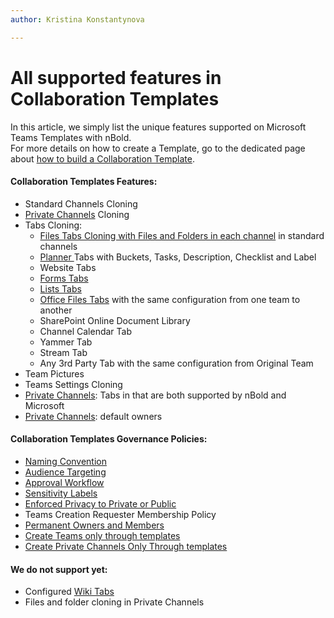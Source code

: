 ```yaml
---
author: Kristina Konstantynova

---
```

# All supported features in Collaboration Templates

In this article, we simply list the unique features supported on Microsoft Teams Templates with nBold.   
For more details on how to create a Template, go to the dedicated page about [how to build a Collaboration Template](/collaboration-templates/create-a-new-collaboration-template).

#### Collaboration Templates Features:

* Standard Channels Cloning
* [Private Channels](/collaboration-templates/private-channels) Cloning
* Tabs Cloning:
  * [Files Tabs Cloning with Files and Folders in each channel](/collaboration-templates/files-and-folders) in standard channels
  * [Planner ](/collaboration-templates/microsoft-planner)Tabs with Buckets, Tasks, Description, Checklist and Label
  * Website Tabs
  * [Forms Tabs](/collaboration-templates/microsoft-forms)
  * [Lists Tabs](/collaboration-templates/microsoft-teams-lists.)
  * [Office Files Tabs](/collaboration-templates/office-and-pdf-documents) with the same configuration from one team to another
  * SharePoint Online Document Library
  * Channel Calendar Tab
  * Yammer Tab
  * Stream Tab
  * Any 3rd Party Tab with the same configuration from Original Team
* Team Pictures
* Teams Settings Cloning
* [Private Channels](/collaboration-templates/private-channels): Tabs in that are both supported by nBold and Microsoft
* [Private Channels](/collaboration-templates/private-channels): default owners

#### Collaboration Templates Governance Policies:

* [Naming Convention](/governance-policies/naming-conventions)
* [Audience Targeting](/governance-policies/audience-targeting)
* [Approval Workflow](/governance-policies/approval)
* [Sensitivity Labels](/governance-policies/sensitivity-labels)
* [Enforced Privacy to Private or Public](/governance-policies/security-policy)
* Teams Creation Requester Membership Policy
* [Permanent Owners and Members](/governance-policies/permanent-owners-and-members-policy)
* [Create Teams only through templates ](/collaboration-templates/create-teams-only-through-microsoft-teams-templates-by-nbold)
* [Create Private Channels Only Through templates ](/governance-policies/serve-private-channels)

#### We do not support yet:

* Configured [Wiki Tabs](/collaboration-templates/wiki-tabs)
* Files and folder cloning in Private Channels